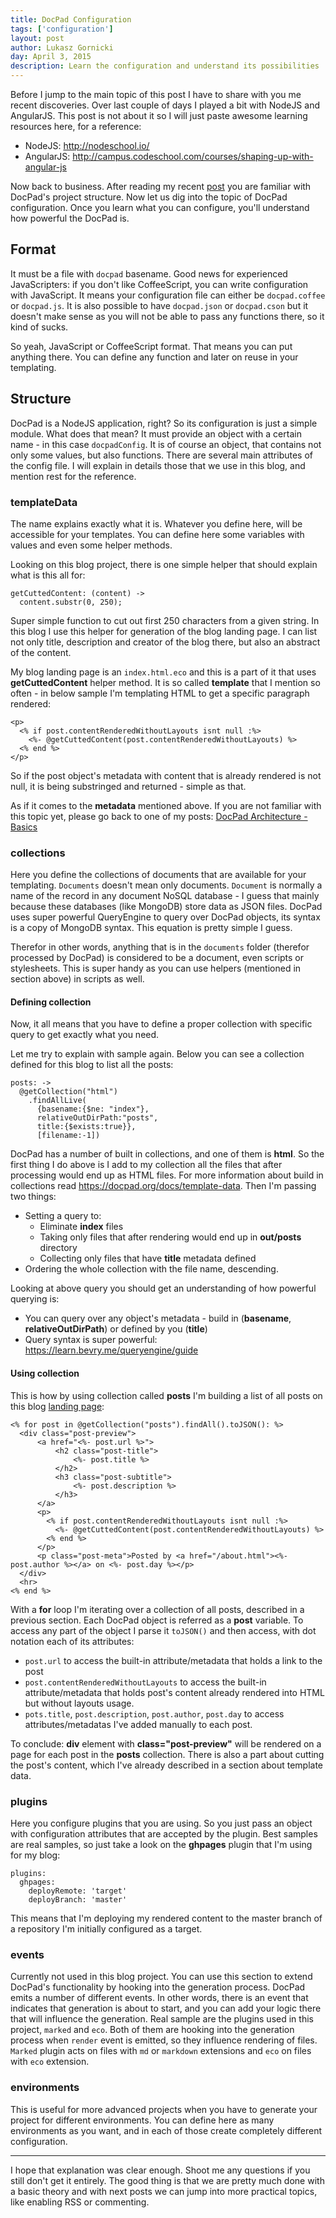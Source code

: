 ```yaml
---
title: DocPad Configuration
tags: ['configuration']
layout: post
author: Lukasz Gornicki
day: April 3, 2015
description: Learn the configuration and understand its possibilities
---
```


Before I jump to the main topic of this post I have to share with you me recent discoveries. Over last couple of days I played a bit with NodeJS and AngularJS. This post is not about it so I will just paste awesome learning resources here, for a reference:
* NodeJS: http://nodeschool.io/
* AngularJS: http://campus.codeschool.com/courses/shaping-up-with-angular-js

Now back to business. After reading my recent [post](2015-02-21.html) you are familiar with DocPad's project structure. Now let us dig into the topic of DocPad configuration. Once you learn what you can configure, you'll understand how powerful the DocPad is.


## Format

It must be a file with `docpad` basename. Good news for experienced JavaScripters: if you don't like CoffeeScript, you can write configuration with JavaScript. It means your configuration file can either be `docpad.coffee` or `docpad.js`. It is also possible to have `docpad.json` or `docpad.cson` but it doesn't make sense as you will not be able to pass any functions there, so it kind of sucks.

So yeah, JavaScript or CoffeeScript format. That means you can put anything there. You can define any function  and later on reuse in your templating.

## Structure

DocPad is a NodeJS application, right? So its configuration is just a simple module. What does that mean? It must provide an object with a certain name - in this case `docpadConfig`. It is of course an object, that contains not only some values, but also functions.
There are several main attributes of the config file. I will explain in details those that we use in this blog, and mention rest for the reference.

### templateData

The name explains exactly what it is. Whatever you define here, will be accessible for your templates. You can define here some variables with values and even some helper methods.

Looking on this blog project, there is one simple helper that should explain what is this all for:

```
getCuttedContent: (content) ->
  content.substr(0, 250);
```

Super simple function to cut out first 250 characters from a given string. In this blog I use this helper for generation of the blog landing page. I can list not only title, description and creator of the blog there, but also an abstract of the content.

My blog landing page is an `index.html.eco` and this is a part of it that uses **getCuttedContent** helper method. It is so called **template** that I mention so often - in below sample I'm templating HTML to get a specific paragraph rendered:

```
<p>
  <% if post.contentRenderedWithoutLayouts isnt null :%>
    <%- @getCuttedContent(post.contentRenderedWithoutLayouts) %>
  <% end %>
</p>
```

So if the post object's metadata with content that is already rendered is not null, it is being substringed and returned - simple as that.

As if it comes to the **metadata** mentioned above. If you are not familiar with this topic yet, please go back to one of my posts: [DocPad Architecture - Basics](/posts/2015-02-21.html#document-s-metadata)

### collections

Here you define the collections of documents that are available for your templating. `Documents` doesn't mean only documents. `Document` is normally a name of the record in any document NoSQL database - I guess that mainly because these databases (like MongoDB) store data as JSON files. DocPad uses super powerful QueryEngine to query over DocPad objects, its syntax is a copy of MongoDB syntax. This equation is pretty simple I guess.

Therefor in other words, anything that is in the `documents` folder (therefor processed by DocPad) is considered to be a document, even scripts or stylesheets. This is super handy as you can use helpers (mentioned in section above) in scripts as well.

#### Defining collection

Now, it all means that you have to define a proper collection with specific query to get exactly what you need.

Let me try to explain with sample again. Below you can see a collection defined for this blog to list all the posts:

```
posts: ->
  @getCollection("html")
    .findAllLive(
      {basename:{$ne: "index"},
      relativeOutDirPath:"posts",
      title:{$exists:true}},
      [filename:-1])
```

DocPad has a number of built in collections, and one of them is **html**. So the first thing I do above is I add to my collection all the files that after processing would end up as HTML files. For more information about build in collections read https://docpad.org/docs/template-data. Then I'm passing two things:

* Setting a query to:
  * Eliminate **index** files
  * Taking only files that after rendering would end up in **out/posts** directory
  * Collecting only files that have **title** metadata defined
* Ordering the whole collection with the file name, descending.

Looking at above query you should get an understanding of how powerful querying is:

* You can query over any object's metadata - build in (**basename**, **relativeOutDirPath**) or defined by you (**title**)
* Query syntax is super powerful: https://learn.bevry.me/queryengine/guide

<p></p>

#### Using collection

This is how by using collection called **posts** I'm building a list of all posts on this blog [landing page](/index.html):

```
<% for post in @getCollection("posts").findAll().toJSON(): %>
  <div class="post-preview">
      <a href="<%- post.url %>">
          <h2 class="post-title">
              <%- post.title %>
          </h2>
          <h3 class="post-subtitle">
              <%- post.description %>
          </h3>
      </a>
      <p>
        <% if post.contentRenderedWithoutLayouts isnt null :%>
          <%- @getCuttedContent(post.contentRenderedWithoutLayouts) %>
        <% end %>
      </p>
      <p class="post-meta">Posted by <a href="/about.html"><%- post.author %></a> on <%- post.day %></p>
  </div>
  <hr>
<% end %>
```

With a **for** loop I'm iterating over a collection of all posts, described in a previous section. Each DocPad object is referred as a **post** variable. To access any part of the object I parse it `toJSON()` and then access, with dot notation each of its attributes:
* `post.url` to access the built-in attribute/metadata that holds a link to the post
* `post.contentRenderedWithoutLayouts` to access the built-in attribute/metadata that holds post's content already rendered into HTML but without layouts usage.
* `pots.title`, `post.description`, `post.author`, `post.day` to access attributes/metadatas I've added manually to each post.

To conclude: **div** element with **class="post-preview"** will be rendered on a page for each post in the **posts** collection. There is also a part about cutting the post's content, which I've already described in a section about template data.

### plugins

Here you configure plugins that you are using. So you just pass an object with configuration attributes that are accepted by the plugin. Best samples are real samples, so just take a look on the **ghpages** plugin that I'm using for my blog:

```
plugins:
  ghpages:
    deployRemote: 'target'
    deployBranch: 'master'
```

This means that I'm deploying my rendered content to the master branch of a repository I'm initially configured as a target.

### events

Currently not used in this blog project. You can use this section to extend DocPad's functionality by hooking into the generation process. DocPad emits a number of different events. In other words, there is an event that indicates that generation is about to start, and you can add your logic there that will influence the generation. Real sample are the plugins used in this project, `marked` and `eco`. Both of them are hooking into the generation process when `render` event is emitted, so they influence rendering of files. `Marked` plugin acts on files with `md` or `markdown` extensions and `eco` on files with `eco` extension.

### environments

This is useful for more advanced projects when you have to generate your project for different environments. You can define here as many environments as you want, and in each of those create completely different configuration.

<hr>
I hope that explanation was clear enough. Shoot me any questions if you still don't get it entirely. The good thing is that we are pretty much done with a basic theory and with next posts we can jump into more practical topics, like enabling RSS or commenting.

